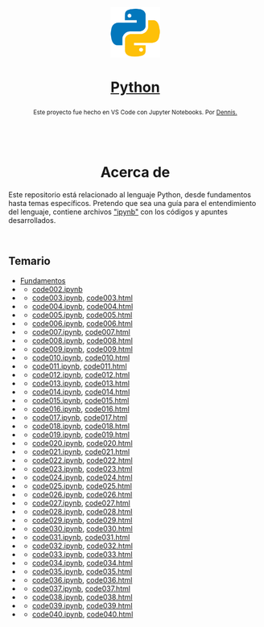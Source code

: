 <p align="center"><a href="https://www.python.org/"><img src="codes/images/logo.png" alt="MarkText" width="100" height="100"></p>

<h1 align="center"><a href="https://www.python.org/">Python</a></h1>

<div align="center">
  <sub>Este proyecto fue hecho en VS Code con Jupyter Notebooks. Por
    <a href="https://github.com/DensLopez">Dennis.</a>
  </sub>
</div>
<h1></h1>
<br />
<h1 align="center">Acerca de </h1>

Este repositorio está relacionado al lenguaje Python, desde fundamentos hasta temas específicos. Pretendo que sea una guía para el entendimiento del lenguaje, contiene archivos ["ipynb"](codes) con los códigos y apuntes desarrollados.
<br />

<br />

## Temario

- [Fundamentos](codes/code001.ipynb)
- - [code002.ipynb](codes/code002.ipynb)
- - [code003.ipynb](codes/code003.ipynb), [code003.html](codes/html/code003.html)
- - [code004.ipynb](codes/code004.ipynb), [code004.html](codes/html/code004.html)
- - [code005.ipynb](codes/code005.ipynb), [code005.html](codes/html/code005.html)
- - [code006.ipynb](codes/code006.ipynb), [code006.html](codes/html/code006.html)
- - [code007.ipynb](codes/code007.ipynb), [code007.html](codes/html/code007.html)
- - [code008.ipynb](codes/code008.ipynb), [code008.html](codes/html/code008.html)
- - [code009.ipynb](codes/code009.ipynb), [code009.html](codes/html/code009.html)
- - [code010.ipynb](codes/code010.ipynb), [code010.html](codes/html/code010.html)
- - [code011.ipynb](codes/code011.ipynb), [code011.html](codes/html/code011.html)
- - [code012.ipynb](codes/code012.ipynb), [code012.html](codes/html/code012.html)
- - [code013.ipynb](codes/code013.ipynb), [code013.html](codes/html/code013.html)
- - [code014.ipynb](codes/code014.ipynb), [code014.html](codes/html/code014.html)
- - [code015.ipynb](codes/code015.ipynb), [code015.html](codes/html/code015.html)
- - [code016.ipynb](codes/code016.ipynb), [code016.html](codes/html/code016.html)
- - [code017.ipynb](codes/code017.ipynb), [code017.html](codes/html/code017.html)
- - [code018.ipynb](codes/code018.ipynb), [code018.html](codes/html/code018.html)
- - [code019.ipynb](codes/code019.ipynb), [code019.html](codes/html/code019.html)
- - [code020.ipynb](codes/code020.ipynb), [code020.html](codes/html/code020.html)
- - [code021.ipynb](codes/code021.ipynb), [code021.html](codes/html/code021.html)
- - [code022.ipynb](codes/code022.ipynb), [code022.html](codes/html/code022.html)
- - [code023.ipynb](codes/code023.ipynb), [code023.html](codes/html/code023.html)
- - [code024.ipynb](codes/code024.ipynb), [code024.html](codes/html/code024.html)
- - [code025.ipynb](codes/code025.ipynb), [code025.html](codes/html/code025.html)
- - [code026.ipynb](codes/code026.ipynb), [code026.html](codes/html/code026.html)
- - [code027.ipynb](codes/code027.ipynb), [code027.html](codes/html/code027.html)
- - [code028.ipynb](codes/code028.ipynb), [code028.html](codes/html/code028.html)
- - [code029.ipynb](codes/code029.ipynb), [code029.html](codes/html/code029.html)
- - [code030.ipynb](codes/code030.ipynb), [code030.html](codes/html/code030.html)
- - [code031.ipynb](codes/code031.ipynb), [code031.html](codes/html/code031.html)
- - [code032.ipynb](codes/code032.ipynb), [code032.html](codes/html/code032.html)
- - [code033.ipynb](codes/code033.ipynb), [code033.html](codes/html/code033.html)
- - [code034.ipynb](codes/code034.ipynb), [code034.html](codes/html/code034.html)
- - [code035.ipynb](codes/code035.ipynb), [code035.html](codes/html/code035.html)
- - [code036.ipynb](codes/code036.ipynb), [code036.html](codes/html/code036.html)
- - [code037.ipynb](codes/code037.ipynb), [code037.html](codes/html/code037.html)
- - [code038.ipynb](codes/code038.ipynb), [code038.html](codes/html/code038.html)
- - [code039.ipynb](codes/code039.ipynb), [code039.html](codes/html/code039.html)
- - [code040.ipynb](codes/code040.ipynb), [code040.html](codes/html/code040.html)

<br />
